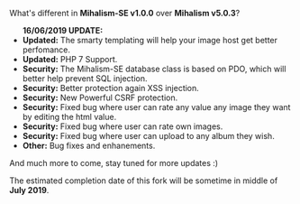 What's different in <strong>Mihalism-SE v1.0.0</strong> over <strong>Mihalism v5.0.3</strong>?

<ul>
    <strong>16/06/2019 UPDATE:</strong>
    <li><strong>Updated:</strong> The smarty templating will help your image host get better perfomance.</li>
	<li><strong>Updated:</strong> PHP 7 Support.</li>
	<li><strong>Security:</strong> The Mihalism-SE database class is based on PDO, which will better help prevent SQL injection.</li>
	<li><strong>Security:</strong> Better protection again XSS injection.</li>
	<li><strong>Security:</strong> New Powerful CSRF protection.</li>
	<li><strong>Security:</strong> Fixed bug where user can rate any value any image they want by editing the html value.</li>
    <li><strong>Security:</strong> Fixed bug where user can rate own images.</li>
	<li><strong>Security:</strong> Fixed bug where user can upload to any album they wish.</li>
	<li><strong>Other:</strong> Bug fixes and enhanements.</li>
</ul>

And much more to come, stay tuned for more updates :)

The estimated completion date of this fork will be sometime in middle of <strong>July 2019</strong>.

